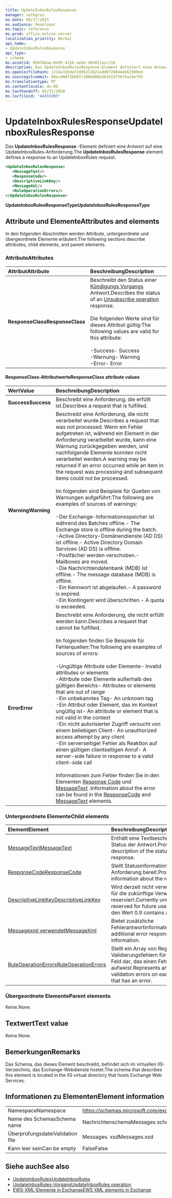 ```yaml
---
title: UpdateInboxRulesResponse
manager: sethgros
ms.date: 09/17/2015
ms.audience: Developer
ms.topic: reference
ms.prod: office-online-server
localization_priority: Normal
api_name:
- UpdateInboxRulesResponse
api_type:
- schema
ms.assetid: 0947b6aa-0d95-421b-aebb-d03021ecc110
description: Das UpdateInboxRulesResponse-Element definiert eine Antwort auf eine UpdateInboxRules-Anforderung.
ms.openlocfilehash: 1216a32bdaf2dd5211021add0728844eb62089ed
ms.sourcegitcommit: 88ec988f2bb67c1866d06b361615f3674a24e795
ms.translationtype: MT
ms.contentlocale: de-DE
ms.lasthandoff: 05/31/2020
ms.locfileid: "44455905"
---
```

# <a name="updateinboxrulesresponse"></a><span data-ttu-id="a7101-103">UpdateInboxRulesResponse</span><span class="sxs-lookup"><span data-stu-id="a7101-103">UpdateInboxRulesResponse</span></span>

<span data-ttu-id="a7101-104">Das **UpdateInboxRulesResponse** -Element definiert eine Antwort auf eine UpdateInboxRules-Anforderung.</span><span class="sxs-lookup"><span data-stu-id="a7101-104">The **UpdateInboxRulesResponse** element defines a response to an UpdateInboxRules request.</span></span> 
  
```XML
<UpdateInboxRulesResponse>
   <MessageText/>
   <ResponseCode/>
   <DescriptiveLinkKey/>
   <MessageXml/>
   <RuleOperationErrors/>
</UpdateInboxRulesResponse>
```

 <span data-ttu-id="a7101-105">**UpdateInboxRulesResponseType**</span><span class="sxs-lookup"><span data-stu-id="a7101-105">**UpdateInboxRulesResponseType**</span></span>
## <a name="attributes-and-elements"></a><span data-ttu-id="a7101-106">Attribute und Elemente</span><span class="sxs-lookup"><span data-stu-id="a7101-106">Attributes and elements</span></span>

<span data-ttu-id="a7101-107">In den folgenden Abschnitten werden Attribute, untergeordnete und übergeordnete Elemente erläutert.</span><span class="sxs-lookup"><span data-stu-id="a7101-107">The following sections describe attributes, child elements, and parent elements.</span></span>
  
### <a name="attributes"></a><span data-ttu-id="a7101-108">Attribute</span><span class="sxs-lookup"><span data-stu-id="a7101-108">Attributes</span></span>

|<span data-ttu-id="a7101-109">**Attribut**</span><span class="sxs-lookup"><span data-stu-id="a7101-109">**Attribute**</span></span>|<span data-ttu-id="a7101-110">**Beschreibung**</span><span class="sxs-lookup"><span data-stu-id="a7101-110">**Description**</span></span>|
|:-----|:-----|
|<span data-ttu-id="a7101-111">**ResponseClass**</span><span class="sxs-lookup"><span data-stu-id="a7101-111">**ResponseClass**</span></span> <br/> | <span data-ttu-id="a7101-112">Beschreibt den Status einer [Kündigungs Vorgangs](unsubscribe-operation.md) Antwort.</span><span class="sxs-lookup"><span data-stu-id="a7101-112">Describes the status of an [Unsubscribe operation](unsubscribe-operation.md) response.</span></span><br/><br/> <span data-ttu-id="a7101-113">Die folgenden Werte sind für dieses Attribut gültig:</span><span class="sxs-lookup"><span data-stu-id="a7101-113">The following values are valid for this attribute:</span></span>  <br/><br/><span data-ttu-id="a7101-114">-Success</span><span class="sxs-lookup"><span data-stu-id="a7101-114">-  Success</span></span>  <br/><span data-ttu-id="a7101-115">-Warnung</span><span class="sxs-lookup"><span data-stu-id="a7101-115">-  Warning</span></span>  <br/><span data-ttu-id="a7101-116">-Error</span><span class="sxs-lookup"><span data-stu-id="a7101-116">-  Error</span></span>  <br/> |
   
#### <a name="responseclass-attribute-values"></a><span data-ttu-id="a7101-117">ResponseClass-Attributwerte</span><span class="sxs-lookup"><span data-stu-id="a7101-117">ResponseClass attribute values</span></span>

|<span data-ttu-id="a7101-118">**Wert**</span><span class="sxs-lookup"><span data-stu-id="a7101-118">**Value**</span></span>|<span data-ttu-id="a7101-119">**Beschreibung**</span><span class="sxs-lookup"><span data-stu-id="a7101-119">**Description**</span></span>|
|:-----|:-----|
|<span data-ttu-id="a7101-120">**Success**</span><span class="sxs-lookup"><span data-stu-id="a7101-120">**Success**</span></span> <br/> |<span data-ttu-id="a7101-121">Beschreibt eine Anforderung, die erfüllt ist.</span><span class="sxs-lookup"><span data-stu-id="a7101-121">Describes a request that is fulfilled.</span></span>  <br/> |
|<span data-ttu-id="a7101-122">**Warning**</span><span class="sxs-lookup"><span data-stu-id="a7101-122">**Warning**</span></span> <br/> | <span data-ttu-id="a7101-123">Beschreibt eine Anforderung, die nicht verarbeitet wurde.</span><span class="sxs-lookup"><span data-stu-id="a7101-123">Describes a request that was not processed.</span></span> <span data-ttu-id="a7101-124">Wenn ein Fehler aufgetreten ist, während ein Element in der Anforderung verarbeitet wurde, kann eine Warnung zurückgegeben werden, und nachfolgende Elemente konnten nicht verarbeitet werden.</span><span class="sxs-lookup"><span data-stu-id="a7101-124">A warning may be returned if an error occurred while an item in the request was processing and subsequent items could not be processed.</span></span> <br/><br/><span data-ttu-id="a7101-125">Im folgenden sind Beispiele für Quellen von Warnungen aufgeführt:</span><span class="sxs-lookup"><span data-stu-id="a7101-125">The following are examples of sources of warnings:</span></span>  <br/><br/><span data-ttu-id="a7101-126">-Der Exchange-Informationsspeicher ist während des Batches offline.</span><span class="sxs-lookup"><span data-stu-id="a7101-126">-  The Exchange store is offline during the batch.</span></span>  <br/><span data-ttu-id="a7101-127">-Active Directory-Domänendienste (AD DS) ist offline.</span><span class="sxs-lookup"><span data-stu-id="a7101-127">-  Active Directory Domain Services (AD DS) is offline.</span></span>  <br/><span data-ttu-id="a7101-128">-Postfächer werden verschoben.</span><span class="sxs-lookup"><span data-stu-id="a7101-128">-  Mailboxes are moved.</span></span>  <br/><span data-ttu-id="a7101-129">-Die Nachrichtendatenbank (MDB) ist offline.</span><span class="sxs-lookup"><span data-stu-id="a7101-129">-  The message database (MDB) is offline.</span></span>  <br/><span data-ttu-id="a7101-130">-Ein Kennwort ist abgelaufen.</span><span class="sxs-lookup"><span data-stu-id="a7101-130">-  A password is expired.</span></span>  <br/><span data-ttu-id="a7101-131">-Ein Kontingent wird überschritten.</span><span class="sxs-lookup"><span data-stu-id="a7101-131">-  A quota is exceeded.</span></span>  <br/> |
|<span data-ttu-id="a7101-132">**Error**</span><span class="sxs-lookup"><span data-stu-id="a7101-132">**Error**</span></span> <br/> | <span data-ttu-id="a7101-133">Beschreibt eine Anforderung, die nicht erfüllt werden kann.</span><span class="sxs-lookup"><span data-stu-id="a7101-133">Describes a request that cannot be fulfilled.</span></span> <br/><br/><span data-ttu-id="a7101-134">Im folgenden finden Sie Beispiele für Fehlerquellen:</span><span class="sxs-lookup"><span data-stu-id="a7101-134">The following are examples of sources of errors:</span></span>  <br/><br/><span data-ttu-id="a7101-135">-Ungültige Attribute oder Elemente</span><span class="sxs-lookup"><span data-stu-id="a7101-135">-  Invalid attributes or elements</span></span>  <br/><span data-ttu-id="a7101-136">-Attribute oder Elemente außerhalb des gültigen Bereichs</span><span class="sxs-lookup"><span data-stu-id="a7101-136">-  Attributes or elements that are out of range</span></span>  <br/><span data-ttu-id="a7101-137">-Ein unbekanntes Tag</span><span class="sxs-lookup"><span data-stu-id="a7101-137">-  An unknown tag</span></span>  <br/><span data-ttu-id="a7101-138">-Ein Attribut oder Element, das im Kontext ungültig ist</span><span class="sxs-lookup"><span data-stu-id="a7101-138">-  An attribute or element that is not valid in the context</span></span>  <br/><span data-ttu-id="a7101-139">-Ein nicht autorisierter Zugriff versucht von einem beliebigen Client</span><span class="sxs-lookup"><span data-stu-id="a7101-139">-  An unauthorized access attempt by any client</span></span>  <br/><span data-ttu-id="a7101-140">-Ein serverseitiger Fehler als Reaktion auf einen gültigen clientseitigen Anruf</span><span class="sxs-lookup"><span data-stu-id="a7101-140">-  A server-side failure in response to a valid client-side call</span></span>  <br/> <br/> <span data-ttu-id="a7101-141">Informationen zum Fehler finden Sie in den Elementen [Response Code](responsecode.md) und [MessageText](messagetext.md) .</span><span class="sxs-lookup"><span data-stu-id="a7101-141">Information about the error can be found in the [ResponseCode](responsecode.md) and [MessageText](messagetext.md) elements.</span></span>  <br/> |
   
### <a name="child-elements"></a><span data-ttu-id="a7101-142">Untergeordnete Elemente</span><span class="sxs-lookup"><span data-stu-id="a7101-142">Child elements</span></span>

|<span data-ttu-id="a7101-143">**Element**</span><span class="sxs-lookup"><span data-stu-id="a7101-143">**Element**</span></span>|<span data-ttu-id="a7101-144">**Beschreibung**</span><span class="sxs-lookup"><span data-stu-id="a7101-144">**Description**</span></span>|
|:-----|:-----|
|[<span data-ttu-id="a7101-145">MessageText</span><span class="sxs-lookup"><span data-stu-id="a7101-145">MessageText</span></span>](messagetext.md) <br/> |<span data-ttu-id="a7101-146">Enthält eine Textbeschreibung des Status der Antwort.</span><span class="sxs-lookup"><span data-stu-id="a7101-146">Provides a text description of the status of the response.</span></span>  <br/> |
|[<span data-ttu-id="a7101-147">ResponseCode</span><span class="sxs-lookup"><span data-stu-id="a7101-147">ResponseCode</span></span>](responsecode.md) <br/> |<span data-ttu-id="a7101-148">Stellt Statusinformationen zur Anforderung bereit.</span><span class="sxs-lookup"><span data-stu-id="a7101-148">Provides status information about the request.</span></span>  <br/> |
|[<span data-ttu-id="a7101-149">DescriptiveLinkKey</span><span class="sxs-lookup"><span data-stu-id="a7101-149">DescriptiveLinkKey</span></span>](descriptivelinkkey.md) <br/> |<span data-ttu-id="a7101-150">Wird derzeit nicht verwendet und ist für die zukünftige Verwendung reserviert.</span><span class="sxs-lookup"><span data-stu-id="a7101-150">Currently unused and is reserved for future use.</span></span> <span data-ttu-id="a7101-151">Sie enthält den Wert 0.</span><span class="sxs-lookup"><span data-stu-id="a7101-151">It contains a value of 0.</span></span>  <br/> |
|[<span data-ttu-id="a7101-152">Messagexml verwendet</span><span class="sxs-lookup"><span data-stu-id="a7101-152">MessageXml</span></span>](messagexml.md) <br/> |<span data-ttu-id="a7101-153">Bietet zusätzliche Fehlerantwortinformationen.</span><span class="sxs-lookup"><span data-stu-id="a7101-153">Provides additional error response information.</span></span>  <br/> |
|[<span data-ttu-id="a7101-154">RuleOperationErrors</span><span class="sxs-lookup"><span data-stu-id="a7101-154">RuleOperationErrors</span></span>](ruleoperationerrors.md) <br/> |<span data-ttu-id="a7101-155">Stellt ein Array von Regel Validierungsfehlern für jedes Regel Feld dar, das einen Fehler aufweist.</span><span class="sxs-lookup"><span data-stu-id="a7101-155">Represents an array of rule validation errors on each rule field that has an error.</span></span>  <br/> |
   
### <a name="parent-elements"></a><span data-ttu-id="a7101-156">Übergeordnete Elemente</span><span class="sxs-lookup"><span data-stu-id="a7101-156">Parent elements</span></span>

<span data-ttu-id="a7101-157">Keine.</span><span class="sxs-lookup"><span data-stu-id="a7101-157">None.</span></span>
  
## <a name="text-value"></a><span data-ttu-id="a7101-158">Textwert</span><span class="sxs-lookup"><span data-stu-id="a7101-158">Text value</span></span>

<span data-ttu-id="a7101-159">Keine.</span><span class="sxs-lookup"><span data-stu-id="a7101-159">None.</span></span>
  
## <a name="remarks"></a><span data-ttu-id="a7101-160">Bemerkungen</span><span class="sxs-lookup"><span data-stu-id="a7101-160">Remarks</span></span>

<span data-ttu-id="a7101-161">Das Schema, das dieses Element beschreibt, befindet sich im virtuellen IIS-Verzeichnis, das Exchange-Webdienste hostet.</span><span class="sxs-lookup"><span data-stu-id="a7101-161">The schema that describes this element is located in the IIS virtual directory that hosts Exchange Web Services.</span></span>
  
## <a name="element-information"></a><span data-ttu-id="a7101-162">Informationen zu Elementen</span><span class="sxs-lookup"><span data-stu-id="a7101-162">Element information</span></span>

|||
|:-----|:-----|
|<span data-ttu-id="a7101-163">Namespace</span><span class="sxs-lookup"><span data-stu-id="a7101-163">Namespace</span></span>  <br/> |https://schemas.microsoft.com/exchange/services/2006/messages  <br/> |
|<span data-ttu-id="a7101-164">Name des Schemas</span><span class="sxs-lookup"><span data-stu-id="a7101-164">Schema name</span></span>  <br/> |<span data-ttu-id="a7101-165">Nachrichtenschema</span><span class="sxs-lookup"><span data-stu-id="a7101-165">Messages schema</span></span>  <br/> |
|<span data-ttu-id="a7101-166">Überprüfungsdatei</span><span class="sxs-lookup"><span data-stu-id="a7101-166">Validation file</span></span>  <br/> |<span data-ttu-id="a7101-167">Messages. xsd</span><span class="sxs-lookup"><span data-stu-id="a7101-167">Messages.xsd</span></span>  <br/> |
|<span data-ttu-id="a7101-168">Kann leer sein</span><span class="sxs-lookup"><span data-stu-id="a7101-168">Can be empty</span></span>  <br/> |<span data-ttu-id="a7101-169">False</span><span class="sxs-lookup"><span data-stu-id="a7101-169">False</span></span>  <br/> |
   
## <a name="see-also"></a><span data-ttu-id="a7101-170">Siehe auch</span><span class="sxs-lookup"><span data-stu-id="a7101-170">See also</span></span>

- [<span data-ttu-id="a7101-171">UpdateInboxRules</span><span class="sxs-lookup"><span data-stu-id="a7101-171">UpdateInboxRules</span></span>](updateinboxrules.md)
- [<span data-ttu-id="a7101-172">UpdateInboxRules-Vorgang</span><span class="sxs-lookup"><span data-stu-id="a7101-172">UpdateInboxRules operation</span></span>](updateinboxrules-operation.md)
- [<span data-ttu-id="a7101-173">EWS-XML-Elemente in Exchange</span><span class="sxs-lookup"><span data-stu-id="a7101-173">EWS XML elements in Exchange</span></span>](ews-xml-elements-in-exchange.md)

